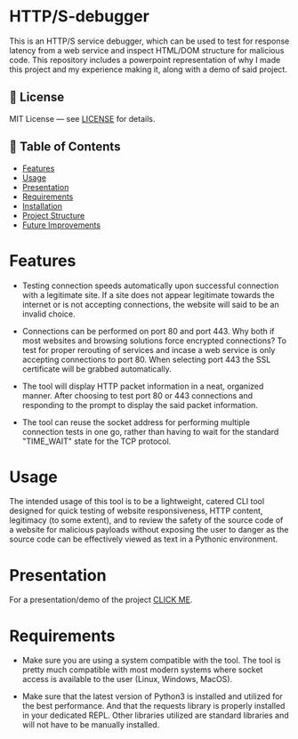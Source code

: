 # HTTP/S-debugger

This is an HTTP/S service debugger, which can be used to test for response latency from a web service and inspect HTML/DOM structure for malicious code. This repository includes a powerpoint representation of why I made this project and my experience making it, along with a demo of said project.

## 📄 License

MIT License — see [LICENSE](LICENSE) for details.

## 📜 Table of Contents

- [Features](#Features)
- [Usage](#Usage)
- [Presentation](#Presentation)
- [Requirements](#Requirements)
- [Installation](#Installation)
- [Project Structure](#project-structure)
- [Future Improvements](#future-improvements)

# Features

- Testing connection speeds automatically upon successful connection with a legitimate site. If a site does not appear legitimate towards the internet or is not accepting connections, the website will said to be an invalid choice.

- Connections can be performed on port 80 and port 443. Why both if most websites and browsing solutions force encrypted connections? To test for proper rerouting of services and incase a web service is only accepting connections to port 80. When selecting port 443 the SSL certificate will be grabbed automatically.

- The tool will display HTTP packet information in a neat, organized manner. After choosing to test port 80 or 443 connections and responding to the prompt to display the said packet information.

- The tool can reuse the socket address for performing multiple connection tests in one go, rather than having to wait for the standard "TIME_WAIT" state for the TCP protocol.

# Usage

The intended usage of this tool is to be a lightweight, catered CLI tool designed for quick testing of website responsiveness, HTTP content, legitimacy (to some extent), and to review the safety of the source code of a website for malicious payloads without exposing the user to danger as the source code can be effectively viewed as text in a Pythonic environment. 

# Presentation

For a presentation/demo of the project [CLICK ME](https://onedrive.live.com/:p:/g/personal/8D3E98D829540707/ESvu3V1S6vJGjr9dlvnkVU0BGHtKPD3NyqD_e2FWwZP65Q?resid=8D3E98D829540707!s5dddee2bea5246f28ebf5d96f9e4554d&ithint=file%2Cpptx&e=okM3HH&migratedtospo=true&redeem=aHR0cHM6Ly8xZHJ2Lm1zL3AvYy84ZDNlOThkODI5NTQwNzA3L0VTdnUzVjFTNnZKR2pyOWRsdm5rVlUwQkdIdEtQRDNOeXFEX2UyRld3WlA2NVE_ZT1va00zSEg).

# Requirements

- Make sure you are using a system compatible with the tool. The tool is pretty much compatible with most modern systems where socket access is available to the user (Linux, Windows, MacOS).

- Make sure that the latest version of Python3 is installed and utilized for the best performance. And that the requests library is properly installed in your dedicated REPL. Other libraries utilized are standard libraries and will not have to be manually installed. 

